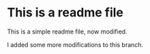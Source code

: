 # This is a readme file

This is a simple readme file, now modified.

I added some more modifications to this branch.